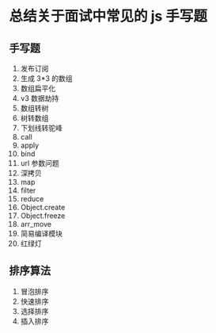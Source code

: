 # 总结关于面试中常见的 js 手写题

## 手写题

1. 发布订阅
2. 生成 3\*3 的数组
3. 数组扁平化
4. v3 数据劫持
5. 数组转树
6. 树转数组
7. 下划线转驼峰
8. call
9. apply
10. bind
11. url 参数问题
12. 深拷贝
13. map
14. filter
15. reduce
16. Object.create
17. Object.freeze
18. arr_move
19. 简易编译模块
20. 红绿灯

## 排序算法

1. 冒泡排序
2. 快速排序
3. 选择排序
4. 插入排序
